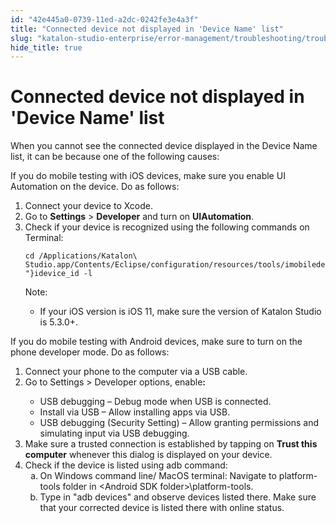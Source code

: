 ```yaml
---
id: "42e445a0-0739-11ed-a2dc-0242fe3e4a3f"
title: "Connected device not displayed in 'Device Name' list"
slug: "katalon-studio-enterprise/error-management/troubleshooting/troubleshoot-mobile-automated-testing/connected-device-not-displayed-in-device-name-list"
hide_title: true
---
```


# <a id="troubleshooting-4401" class="anchor_top_offset"/><a id="ariaid-title1" class="anchor_top_offset"/>Connected device not displayed in 'Device Name' list

<section xmlns="http://www.w3.org/1999/xhtml" className="section condition"><p className="p">When you cannot see the connected device displayed in the <span className="ph uicontrol">Device Name</span> list, it can be because one of the following causes:</p></section> 
<div xmlns="http://www.w3.org/1999/xhtml" className="bodydiv troubleSolution"><section className="section cause"><p className="p">If you do mobile testing with iOS devices, make sure you enable <span className="ph uicontrol">UI Automation</span> on the device. Do as follows:</p></section><section className="section remedy"><ol className="ol steps"><li className="li step stepexpand"><span className="ph cmd">Connect your device to Xcode.</span></li><li className="li step stepexpand"><span className="ph cmd">Go to <strong className="ph b">Settings</strong> &gt; <strong className="ph b">Developer</strong> and turn on <strong className="ph b">UIAutomation</strong>.</span></li><li className="li step stepexpand"><span className="ph cmd">Check if your device is recognized using the following commands on Terminal:</span><div className="itemgroup info"><pre className="pre codeblock"><code>cd /Applications/Katalon\ Studio.app/Contents/Eclipse/configuration/resources/tools/imobiledevice{"  "}idevice_id -l</code></pre><div className="note note note_note"><span className="note__title">Note:</span> <ul className="ul"><li className="li"><p className="p">If your iOS version is iOS 11, make sure the version of Katalon Studio is 5.3.0+.</p></li></ul></div></div></li></ol></section></div>
<div xmlns="http://www.w3.org/1999/xhtml" className="bodydiv troubleSolution"><section className="section cause"><p className="p">If you do mobile testing with Android devices, make sure to turn on the phone developer mode. Do as follows:</p></section><section className="section remedy"><ol className="ol steps"><li className="li step stepexpand"><span className="ph cmd">Connect your phone to the computer via a USB cable.</span></li><li className="li step stepexpand"><span className="ph cmd">Go to <span className="ph uicontrol">Settings</span> &gt; <span className="ph uicontrol">Developer options</span>, enable<strong className="ph b">:</strong></span><div className="itemgroup info"><ul className="ul"><li className="li">USB debugging – Debug mode when USB is connected.</li><li className="li">Install via USB – Allow installing apps via USB.</li><li className="li">USB debugging (Security Setting) – Allow granting permissions and simulating input via USB debugging.</li></ul></div></li><li className="li step stepexpand"><span className="ph cmd">Make sure a trusted connection is established by tapping  on <strong className="ph b">Trust this computer</strong> whenever this dialog is displayed on your device.</span></li><li className="li step stepexpand"><span className="ph cmd">Check if the device is listed using adb command:</span><ol type="a" className="ol substeps"><li className="li substep"><span className="ph cmd">On Windows command line/ MacOS terminal: Navigate to platform-tools folder in &lt;Android SDK folder&gt;\platform-tools.</span></li><li className="li substep"><span className="ph cmd">Type in "adb devices" and observe devices listed there. Make sure that your corrected device is listed there with online status. </span></li></ol></li></ol></section></div>
